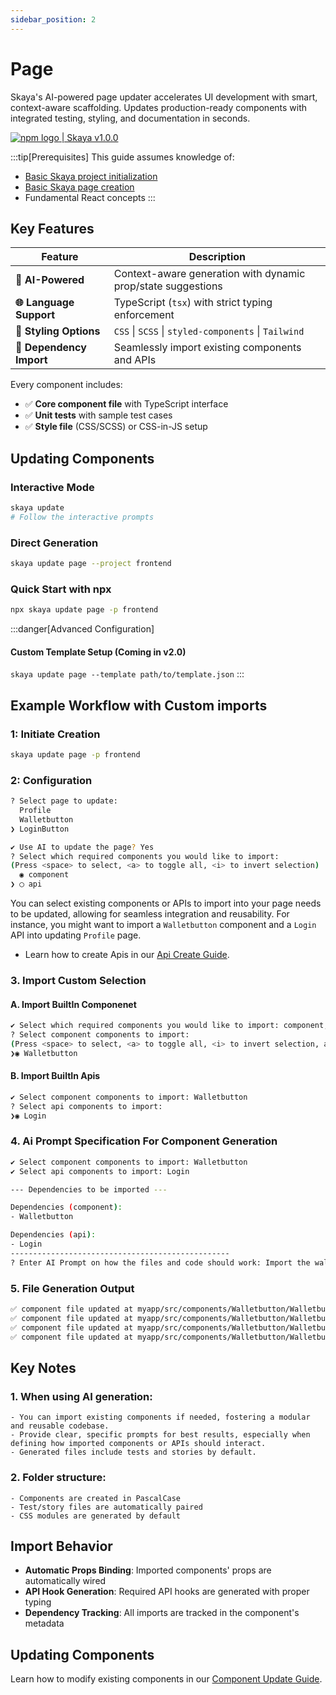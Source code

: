 ```yaml
---
sidebar_position: 2
---
```


# Page

Skaya's AI-powered page updater accelerates UI development with smart, context-aware scaffolding. Updates production-ready components with integrated testing, styling, and documentation in seconds.

<div
  style={{
    display: 'flex',
    alignItems: 'center',
    borderRadius: '4px',
    height: '20px',
    marginBottom:'14px',
    border:'2px solid red',
    padding:'1rem'
  }}
>
  <a
    href="https://www.npmjs.com/package/skaya"
    target='blank'
    style={{
      display: 'flex',
      alignItems: 'center',
      gap: '0.5rem',
      color: '#cb3837',
      textDecoration: 'none',
      fontWeight: 'bold',
    }}
  >
    <img
      src="/img/npm-logo-red.png"
      alt="npm logo"
      style={{
        height: '12px',
      }}
    />
    <span>| Skaya v1.0.0</span>
  </a>
</div>

:::tip[Prerequisites]
This guide assumes knowledge of:
- [Basic Skaya project initialization](/docs/category/init)
- [Basic Skaya page creation](/docs/skaya-frontend/Create/Component)
- Fundamental React concepts
:::

## Key Features

| Feature                | Description                                                                 |
|------------------------|-----------------------------------------------------------------------------|
| **🤖 AI-Powered**      | Context-aware generation with dynamic prop/state suggestions                |
| **🌐 Language Support**| TypeScript (`tsx`) with strict typing enforcement                           |
| **🎨 Styling Options** | `CSS` \| `SCSS` \| `styled-components` \| `Tailwind`                       |
| **🔄 Dependency Import**| Seamlessly import existing components and APIs                              |


Every component includes:
- ✅ **Core component file** with TypeScript interface
- ✅ **Unit tests** with sample test cases
- ✅ **Style file** (CSS/SCSS) or CSS-in-JS setup

## Updating Components

### Interactive Mode
```bash
skaya update
# Follow the interactive prompts
```

### Direct Generation
```bash
skaya update page --project frontend 
```

### Quick Start with npx
```bash
npx skaya update page -p frontend 
```


:::danger[Advanced Configuration]
#### Custom Template Setup (Coming in v2.0)
`skaya update page --template path/to/template.json`
:::


## Example Workflow with Custom imports

### 1: Initiate Creation
```bash
skaya update page -p frontend 
```

### 2: Configuration
```bash
? Select page to update:
  Profile
  Walletbutton
❯ LoginButton
```

```bash
✔ Use AI to update the page? Yes
? Select which required components you would like to import: 
(Press <space> to select, <a> to toggle all, <i> to invert selection)
  ◉ component
❯ ◯ api
```

  You can select existing components or APIs to import into your page needs to be updated, allowing for seamless integration and reusability. For instance, you might want to import a `Walletbutton` component and a `Login` API into updating `Profile` page.

- Learn how to create Apis in our [Api Create Guide](/docs/skaya-frontend/Create/Api).

### 3. Import Custom Selection

#### A. Import BuiltIn Componenet

```bash
✔ Select which required components you would like to import: component, api
? Select component components to import:
(Press <space> to select, <a> to toggle all, <i> to invert selection, and <enter> to proceed)
❯◉ Walletbutton
```
#### B. Import BuiltIn Apis
```bash
✔ Select component components to import: Walletbutton
? Select api components to import:
❯◉ Login
```


### 4. Ai Prompt Specification For Component Generation
```bash
✔ Select component components to import: Walletbutton
✔ Select api components to import: Login

--- Dependencies to be imported ---

Dependencies (component):
- Walletbutton

Dependencies (api):
- Login
-------------------------------------------------
? Enter AI Prompt on how the files and code should work: Import the walletconenctbutton and use login api to create a nftcard
```

### 5. File Generation Output
```bash
✅ component file updated at myapp/src/components/Walletbutton/Walletbutton.tsx
✅ component file updated at myapp/src/components/Walletbutton/Walletbutton.stories.tsx
✅ component file updated at myapp/src/components/Walletbutton/Walletbutton.test.tsx
✅ component file updated at myapp/src/components/Walletbutton/Walletbutton.css
```

## Key Notes

### 1. When using AI generation:
    - You can import existing components if needed, fostering a modular and reusable codebase.
    - Provide clear, specific prompts for best results, especially when defining how imported components or APIs should interact.
    - Generated files include tests and stories by default.


### 2. Folder structure:
    - Components are created in PascalCase
    - Test/story files are automatically paired
    - CSS modules are generated by default


## Import Behavior
- **Automatic Props Binding**: Imported components' props are automatically wired
- **API Hook Generation**: Required API hooks are generated with proper typing
- **Dependency Tracking**: All imports are tracked in the component's metadata



## Updating Components
Learn how to modify existing components in our [Component Update Guide](/docs/skaya-frontend/Update/Component).